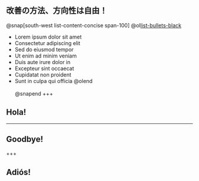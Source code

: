 ## 改善の方法、方向性は自由！
@snap[south-west list-content-concise span-100]
@ol[list-bullets-black](false)
- Lorem ipsum dolor sit amet
- Consectetur adipiscing elit
- Sed do eiusmod tempor
- Ut enim ad minim veniam
- Duis aute irure dolor in
- Excepteur sint occaecat
- Cupidatat non proident
- Sunt in culpa qui officia
@olend
<br><br>
@snapend
+++

## Hola!

---

## Goodbye!

+++

## Adiós!
